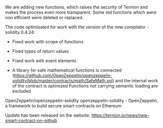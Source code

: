 We are adding new functions, which raises the security of Ternion and makes the process even more transparent.
Some old functions which were non efficient were deleted or replaced.

The code optimisated for work with the version of the new compilator - solidity 0.4.24:
- Fixed work with scope of functions
- Fixed types of return values
- Fixed work with event elements

- A library for safe mathematical functions is connected (https://github.com/OpenZeppelin/openzeppelin-solidity/blob/master/contracts/math/SafeMath.sol) and the internal work of the contract is optimized
 Functions not carrying semantic loading are excluded

OpenZeppelin/openzeppelin-solidity
openzeppelin-solidity - OpenZeppelin, a framework to build secure smart contracts on Ethereum

Update has been released on the website. https://ternion.io/news/new-smart-contract-on-github
